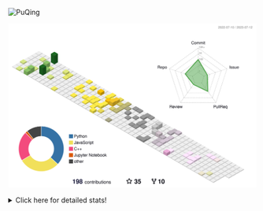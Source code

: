![PuQing](https://user-images.githubusercontent.com/27223114/171565019-9a56fae6-b08b-421f-99db-7e830da42371.png)

![](./profile-3d-contrib/profile-season-animate.svg)

<details>
<summary>Click here for detailed stats!</summary>

<!--START_SECTION:waka-->
![Lines of code](https://img.shields.io/badge/From%20Hello%20World%20I%27ve%20Written-701.8%20thousand%20lines%20of%20code-blue)

**🐱 My GitHub Data** 

> 📦 248.4 kB Used in GitHub's Storage 
 > 
> 🏆 81 Contributions in the Year 2023
 > 
> 🚫 Not Opted to Hire
 > 
> 📜 27 Public Repositories 
 > 
> 🔑 27 Private Repositories 
 > 
**I'm an Early 🐤** 

```text
🌞 Morning                281 commits         █████░░░░░░░░░░░░░░░░░░░░   19.27 % 
🌆 Daytime                753 commits         █████████████░░░░░░░░░░░░   51.65 % 
🌃 Evening                175 commits         ███░░░░░░░░░░░░░░░░░░░░░░   12.00 % 
🌙 Night                  249 commits         ████░░░░░░░░░░░░░░░░░░░░░   17.08 % 
```


📊 **This Week I Spent My Time On** 

```text
💬 Programming Languages: 
Markdown                 12 hrs 36 mins      ███████████████████░░░░░░   76.58 % 
Docker                   1 hr 21 mins        ██░░░░░░░░░░░░░░░░░░░░░░░   08.27 % 
Python                   1 hr 5 mins         ██░░░░░░░░░░░░░░░░░░░░░░░   06.62 % 
C++                      29 mins             █░░░░░░░░░░░░░░░░░░░░░░░░   03.01 % 
YAML                     23 mins             █░░░░░░░░░░░░░░░░░░░░░░░░   02.42 % 

🔥 Editors: 
Obsidian                 12 hrs 36 mins      ███████████████████░░░░░░   76.58 % 
VS Code                  3 hrs 51 mins       ██████░░░░░░░░░░░░░░░░░░░   23.42 % 

💻 Operating System: 
Windows                  12 hrs 36 mins      ███████████████████░░░░░░   76.58 % 
WSL                      3 hrs 51 mins       ██████░░░░░░░░░░░░░░░░░░░   23.42 % 
```


<!--END_SECTION:waka-->
</details>

